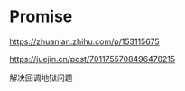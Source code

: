 # Promise

https://zhuanlan.zhihu.com/p/153115675

https://juejin.cn/post/7011755708496478215

解决回调地狱问题